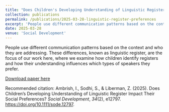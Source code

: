 ```yaml
---
title: "Does Children's Developing Understanding of Linguistic Register Impact Their Social Preferences?"
collection: publications
permalink: /publications/2025-03-28-linguistic-register-preferences
excerpt: 'People use different communication patterns based on the context and who they are addressing. These differences, known as linguistic register, are the focus of our work here, where we examine whether children can correctly identify registers and how their understanding influences which types of speakers they prefer.'
date: 2025-03-28
venue: 'Social Development'
---
```

People use different communication patterns based on the context and who they are addressing. These differences, known as linguistic register, are the focus of our work here, where we examine how children identify registers and how their understanding influences which types of speakers they prefer.

[Download paper here](http://iambrish.github.io/files/ambrishetal.2025.pdf)

Recommended citation: Ambrish, I., Sodhi, S., & Liberman, Z. (2025). Does Children’s Developing Understanding of Linguistic Register Impact Their Social Preferences? <i>Social Development</i>, <i>34</i>(2), e12797. https://doi.org/10.1111/sode.12797.
